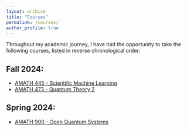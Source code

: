 ```yaml
---
layout: archive
title: "Courses"
permalink: /courses/
author_profile: true
---
```


Throughout my academic journey, I have had the opportunity to take the following courses, listed in reverse chronological order:

## Fall 2024:

* [AMATH 445 - Scientific Machine Learning](/courses/amath445) 
* [AMATH 473 - Quantum Theory 2](/courses/amath473)

## Spring 2024:

* [AMATH 900 - Open Quantum Systems](/courses/amath900) 
